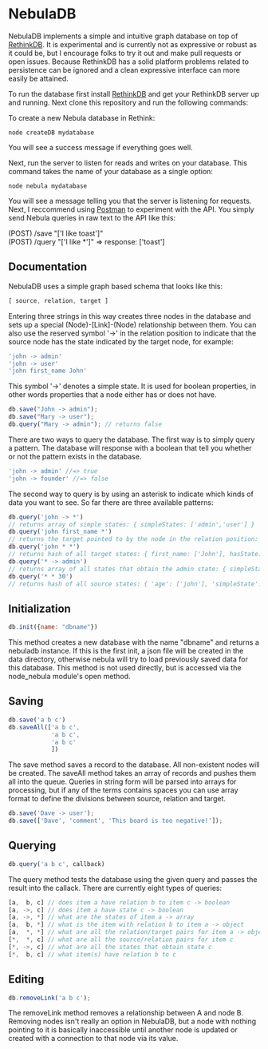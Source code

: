 NebulaDB
======
NebulaDB implements a simple and intuitive graph database on top of [RethinkDB](https://www.rethinkdb.com/). It is experimental and is currently not as expressive or robust as it could be, but I encourage folks to try it out and make pull requests or open issues. Because RethinkDB has a solid platform problems related to persistence can be ignored and a clean expressive interface can more easily be attained.

To run the database first install [RethinkDB](https://www.rethinkdb.com/) and get your RethinkDB server up and running. Next clone this repository and run the following commands:

To create a new Nebula database in Rethink:
```shell
node createDB mydatabase
```
You will see a success message if everything goes well.


Next, run the server to listen for reads and writes on your database. This command takes the name of your database as a single option:
```shell
node nebula mydatabase
```
You will see a message telling you that the server is listening for requests. Next, I reccommend using [Postman](https://www.getpostman.com/) to experiment with the API. You simply send Nebula queries in raw text to the API like this:

(POST) /save "['I like toast']"    
(POST) /query "['I like *']"  	=> response: ['toast']        

Documentation
-------------

NebulaDB uses a simple graph based schema that looks like this:
```javascript
[ source, relation, target ]
```
Entering three strings in this way creates three nodes in the database and sets up a special (Node)-[Link]-(Node) relationship between them. You can also use the reserved symbol '->' in the relation position to indicate that the source node has the state indicated by the target node, for example:
```javascript
'john -> admin'
'john -> user'
'john first_name John'
```
This symbol '->' denotes a simple state. It is used for boolean properties, in other words properties that a node either has or does not have.
```javascript
db.save("John -> admin");
db.save("Mary -> user");
db.query("Mary -> admin"); // returns false
```
There are two ways to query the database. The first way is to simply query a pattern. The database will response with a boolean that tell you whether or not the pattern exists in the database.
```javascript
'john -> admin' //=> true
'john -> founder' //=> false
```
The second way to query is by using an asterisk to indicate which kinds of data you want to see. So far there are three available patterns:
```javascript
db.query('john -> *')
// returns array of simple states: { simpleStates: ['admin','user'] }
db.query('john first_name *')
// returns the target pointed to by the node in the relation position: { first_name: ["John"] }
db.query('john * *')
// returns hash of all target states: { first_name: ['John'], hasState: ['admin'] }
db.query('* -> admin')
// returns array of all states that obtain the admin state: { simpleStates: ['john'] }
db.query('* * 30')
// returns hash of all source states: { 'age': ['john'], 'simpleState': ['old'] }
```

Initialization
--------------
```javascript
db.init({name: "dbname"})
```
This method creates a new database with the name "dbname" and returns a nebuladb instance. If this is the first init, a json file will be created in the data directory, otherwise nebula will try to load previously saved data for this database. This method is not used directly, but is accessed via the node_nebula module's open method.

Saving
------
```javascript
db.save('a b c')
db.saveAll(['a b c',
	    	'a b c',
	    	'a b c'
	   		])
```
The save method saves a record to the database. All non-existent nodes will be created. The saveAll method takes an array of records and pushes them all into the queue. Queries in string form will be parsed into arrays for processing, but if any of the terms contains spaces you can use array format to define the divisions between source, relation and target.
```javascript
db.save('Dave -> user');
db.save(['Dave', 'comment', 'This board is too negative!']);
```
Querying
--------
```javascript
db.query('a b c', callback)
``` 
The query method tests the database using the given query and passes the result into the callack. There are currently eight types of queries:
```javascript
[a,  b, c] // does item a have relation b to item c -> boolean
[a, ->, c] // does item a have state c -> boolean
[a, ->, *] // what are the states of item a -> array
[a,  b, *] // what is the item with relation b to item a -> object
[a,  *, *] // what are all the relation/target pairs for item a -> object
[*,  *, c] // what are all the source/relation pairs for item c
[*, ->, c] // what are all the states that obtain state c
[*,  b, c] // what item(s) have relation b to c
```
Editing
-------
```javascript
db.removeLink('a b c');
```
The removeLink method removes a relationship between A and node B. Removing nodes isn't really an option in NebulaDB, but a node with nothing pointing to it is basically inaccessible until another node is updated or created with a connection to that node via its value.
